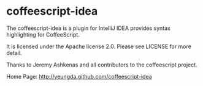 # coffeescript-idea

The coffeescript-idea is a plugin for IntelliJ IDEA provides syntax highlighting for CoffeeScript.

It is licensed under the Apache license 2.0.  Please see LICENSE for more detail.

Thanks to Jeremy Ashkenas and all contributors to the coffeescript project.

Home Page: http://yeungda.github.com/coffeescript-idea